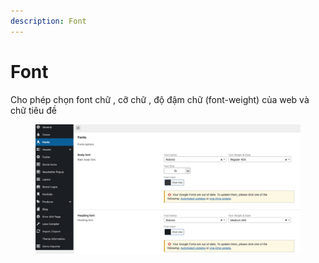 ```yaml
---
description: Font
---
```


# Font

Cho phép chọn font chữ , cỡ chữ , độ đậm chữ (font-weight) của web và chữ tiêu đề

<figure><img src="../../.gitbook/assets/Screenshot at Dec 16 10-03-16.png" alt=""><figcaption></figcaption></figure>
